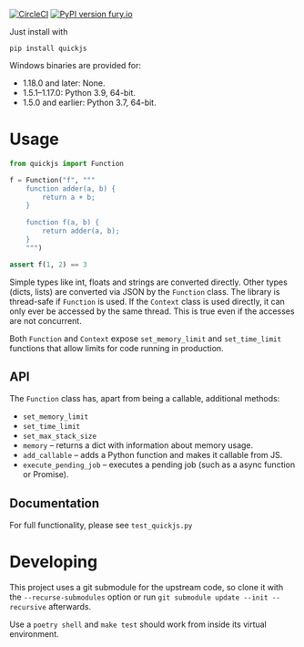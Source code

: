 [![CircleCI](https://circleci.com/gh/PetterS/quickjs.svg?style=svg)](https://circleci.com/gh/PetterS/quickjs) [![PyPI version fury.io](https://badge.fury.io/py/quickjs.svg)](https://pypi.python.org/pypi/quickjs/)

Just install with

	pip install quickjs

Windows binaries are provided for:
 - 1.18.0 and later: None.
 - 1.5.1–1.17.0: Python 3.9, 64-bit.
 - 1.5.0 and earlier: Python 3.7, 64-bit.

# Usage

```python
from quickjs import Function

f = Function("f", """
    function adder(a, b) {
        return a + b;
    }
    
    function f(a, b) {
        return adder(a, b);
    }
    """)

assert f(1, 2) == 3
```

Simple types like int, floats and strings are converted directly. Other types (dicts, lists) are converted via JSON by the `Function` class.
The library is thread-safe if `Function` is used. If the `Context` class is used directly, it can only ever be accessed by the same thread.
This is true even if the accesses are not concurrent.

Both `Function` and `Context` expose `set_memory_limit` and `set_time_limit` functions that allow limits for code running in production.

## API
The `Function` class has, apart from being a callable, additional methods:
- `set_memory_limit`
- `set_time_limit`
- `set_max_stack_size`
- `memory` – returns a dict with information about memory usage.
- `add_callable` – adds a Python function and makes it callable from JS.
- `execute_pending_job` – executes a pending job (such as a async function or Promise).

## Documentation
For full functionality, please see `test_quickjs.py`

# Developing
This project uses a git submodule for the upstream code, so clone it with the `--recurse-submodules` option or run `git submodule update --init --recursive` afterwards.

Use a `poetry shell` and `make test` should work from inside its virtual environment.
